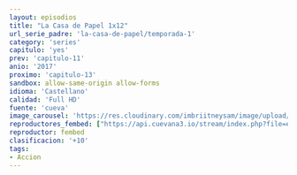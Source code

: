 ```yaml
---
layout: episodios
title: "La Casa de Papel 1x12"
url_serie_padre: 'la-casa-de-papel/temporada-1'
category: 'series'
capitulo: 'yes'
prev: 'capitulo-11'
anio: '2017'
proximo: 'capitulo-13'
sandbox: allow-same-origin allow-forms
idioma: 'Castellano'
calidad: 'Full HD'
fuente: 'cueva'
image_carousel: 'https://res.cloudinary.com/imbriitneysam/image/upload/v1546638640/casa-papel-1-poster-min.jpg'
reproductores_fembed: ["https://api.cuevana3.io/stream/index.php?file=ek5lbm9xYWNrS0xYMTZLa2xNbkdvY3ZTb3BtZng4TGp6ZFpobGFMUGtPSFQxYWFYWU1QUDFORGNwcVpnbEplc2xaTnJZSlRTMGViVTBxZGdsdEhPb3RqWGFXWnBtcFNsbHNKMmM0YTJ3THVvd29aaVpNR21wSmJDaFhlSndaV2gwZE5uVmFuRHpkekkwbmVYcHNiR3JaV1lhMlZwbTVLbGxaTnlvcUxWMWRMWTNLT1hjTlhHNWMzSQ","Castellano","https://feurl.com/v/l-qryiny82w-zdk","Castellano","https://gdriveplayer.me/embed2.php?link=x2juzOxqca5rBjVPqz9lZQ2oVcU7qQEVW3Ox%252BsaLVTgW9g3mj%252B%252FdmCk30GPSWYuA4VUlyFvo%252FnwsdQ8ERhwIZ7KilsE92QXTui5vwTJ7TcNLC8uAzxU7sogSY1brwSp%252B10578%252B6xn2zRLDhVmmG%252BTy%252BW%252BKT8latj6i27YcEUbmWR2HZ8PCtpE3Ivxph2Fd%252BC3ngHKlUNcXSfNHsHpOJOEc","Castellano"]
reproductor: fembed
clasificacion: '+10'
tags:
- Accion
---
```












